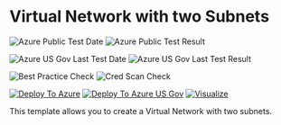 # Virtual Network with two Subnets

![Azure Public Test Date](https://azurequickstartsservice.blob.core.windows.net/badges/101-vnet-two-subnets/PublicLastTestDate.svg)
![Azure Public Test Result](https://azurequickstartsservice.blob.core.windows.net/badges/101-vnet-two-subnets/PublicDeployment.svg)

![Azure US Gov Last Test Date](https://azurequickstartsservice.blob.core.windows.net/badges/101-vnet-two-subnets/FairfaxLastTestDate.svg)
![Azure US Gov Last Test Result](https://azurequickstartsservice.blob.core.windows.net/badges/101-vnet-two-subnets/FairfaxDeployment.svg)

![Best Practice Check](https://azurequickstartsservice.blob.core.windows.net/badges/101-vnet-two-subnets/BestPracticeResult.svg)
![Cred Scan Check](https://azurequickstartsservice.blob.core.windows.net/badges/101-vnet-two-subnets/CredScanResult.svg)

[![Deploy To Azure](https://raw.githubusercontent.com/fathym-it/azure-quickstart-templates/master/1-CONTRIBUTION-GUIDE/images/deploytoazure.svg?sanitize=true)](https://portal.azure.com/#create/Microsoft.Template/uri/https%3A%2F%2Fraw.githubusercontent.com%2Ffathym-it%2Fazure-quickstart-templates%2Fmaster%2F101-vnet-two-subnets%2Fazuredeploy.json)
[![Deploy To Azure US Gov](https://raw.githubusercontent.com/fathym-it/azure-quickstart-templates/master/1-CONTRIBUTION-GUIDE/images/deploytoazuregov.svg?sanitize=true)](https://portal.azure.us/#create/Microsoft.Template/uri/https%3A%2F%2Fraw.githubusercontent.com%2Ffathym-it%2Fazure-quickstart-templates%2Fmaster%2F101-vnet-two-subnets%2Fazuredeploy.json)
[![Visualize](https://raw.githubusercontent.com/fathym-it/azure-quickstart-templates/master/1-CONTRIBUTION-GUIDE/images/visualizebutton.svg?sanitize=true)](http://armviz.io/#/?load=https%3A%2F%2Fraw.githubusercontent.com%2Ffathym-it%2Fazure-quickstart-templates%2Fmaster%2F101-vnet-two-subnets%2Fazuredeploy.json)

This template allows you to create a Virtual Network with two subnets.
